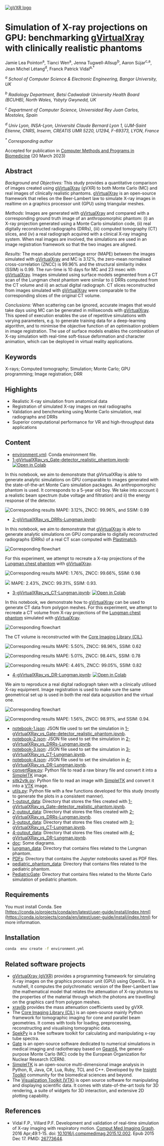[![gVXR logo](https://github.com/effepivi/gvxr-CMPB/raw/main/doc/gvxr_logo.png)](https://gvirtualxray.sourceforge.io/)

# Simulation of X-ray projections on GPU: benchmarking [gVirtualXray](https://gvirtualxray.sourceforge.io/) with clinically realistic phantoms

Jamie Lea Pointon<sup>a</sup>, Tianci Wen<sup>a</sup>, Jenna Tugwell-Allsup<sup>b</sup>, Aaron S&uacute;jar<sup>c,a</sup>, Jean Michel Létang<sup>d</sup>, Franck Patrick Vidal<sup>a,*</sup>

<i><sup>a</sup> School of Computer Science &amp; Electronic Engineering, Bangor University, UK</i>

<i><sup>b</sup> Radiology Department, Betsi Cadwaladr University Health Board (BCUHB), North Wales, Ysbyty Gwynedd, UK</i>

<i><sup>c</sup> Department of Computer Science, Universidad Rey Juan Carlos, Mostoles, Spain</i>

<i><sup>d</sup> Univ Lyon, INSA-Lyon, Université Claude Bernard Lyon 1, UJM-Saint &Eacute;tienne, CNRS, Inserm, CREATIS UMR 5220, U1294, F-69373, LYON, France</i>

<i><sup>*</sup> Corresponding author</i>

Accepted for publication in [Computer Methods and Programs in Biomedicine](https://www.sciencedirect.com/journal/computer-methods-and-programs-in-biomedicine) (20 March 2023)

## Abstract

*Background and Objectives:* This study provides a quantitative comparison of images created using [gVirtualXray](https://gvirtualxray.sourceforge.io/) (gVXR) to both Monte Carlo (MC) and real images of clinically realistic phantoms. [gVirtualXray](https://gvirtualxray.sourceforge.io/) is an open-source framework that relies on the Beer-Lambert law to simulate X-ray images in realtime on a graphics processor unit (GPU) using triangular meshes.

*Methods:* Images are generated with [gVirtualXray](https://gvirtualxray.sourceforge.io/) and compared with a corresponding ground truth image of an anthropomorphic phantom: (i) an X-ray projection generated using a Monte Carlo simulation code, (ii) real digitally reconstructed radiographs (DRRs), (iii) computed tomography (CT) slices, and (iv) a real radiograph acquired with a clinical X-ray imaging system. When real images are involved, the simulations are used in an image registration framework so that the two images are aligned.

*Results:* The mean absolute percentage error (MAPE) between the images simulated with [gVirtualXray](https://gvirtualxray.sourceforge.io/) and MC is 3.12%, the zero-mean normalised cross-correlation (ZNCC) is 99.96% and the structural similarity index (SSIM) is 0.99. The run-time is 10 days for MC and 23 msec with [gVirtualXray](https://gvirtualxray.sourceforge.io/). Images simulated using surface models segmented from a CT scan of the Lungman chest phantom were similar to i) DRRs computed from the CT volume and ii) an actual digital radiograph. CT slices reconstructed from images simulated with [gVirtualXray](https://gvirtualxray.sourceforge.io/) were comparable to the corresponding slices of the original CT volume.

*Conclusions:* When scattering can be ignored, accurate images that would take days using MC can be generated in milliseconds with [gVirtualXray](https://gvirtualxray.sourceforge.io/). This speed of execution enables the use of repetitive simulations with varying parameters, e.g. to generate training data for a deep-learning algorithm, and to minimise the objective function of an optimisation problem in image registration. The use of surface models enables the combination of X-ray simulation with real-time soft-tissue deformation and character animation, which can be deployed in virtual reality applications.

## Keywords

 X-rays; Computed tomography; Simulation; Monte Carlo; GPU programming; Image registration; DRR

## Highlights

- Realistic X-ray simulation from anatomical data
- Registration of simulated X-ray images on real radiographs
- Validation and benchmarking using Monte Carlo simulation, real radiographs and DRRs
- Superior computational performance for VR and high-throughput data applications

## Content

- [environment.yml](environment.yml): Conda environment file.
- [1-gVirtualXRay_vs_Gate-detector_realistic_phantom.ipynb](1-gVirtualXRay_vs_Gate-detector_realistic_phantom.ipynb): [![Open in Colab](https://colab.research.google.com/assets/colab-badge.svg)](https://colab.research.google.com/github/effepivi/gvxr-CMPB/blob/main/1-gVirtualXRay_vs_Gate-detector_realistic_phantom.ipynb)

In this notebook, we aim to demonstrate that gVirtualXRay is able to generate analytic simulations on GPU comparable to images generated with the state-of-the-art Monte Caro simulation packages. An anthropomorphic phantom is used. It corresponds to a 5-year old boy. We take into account i) a realistic beam spectrum (tube voltage and filtration) and ii) the energy response of the detector.

![Corresponding results](1-output_data/full_comparison-paediatrics.png)
MAPE: 3.12%, ZNCC: 99.96%, and SSIM: 0.99

- [2-gVirtualXRay_vs_DRRs-Lungman.ipynb](2-gVirtualXRay_vs_DRRs-Lungman.ipynb):

In this notebook, we aim to demonstrate that [gVirtualXray](https://gvirtualxray.sourceforge.io/) is able to generate analytic simulations on GPU comparable to digitally reconstructed radiographs (DRRs) of a real CT scan computed with [Plastimatch](https://plastimatch.org/).

![Corresponding flowchart](doc/gvxr-flow-lungman-revised.png)

 For this experiment, we attempt to recreate a X-ray projections of the [Lungman chest phantom](https://www.kyotokagaku.com/en/products_data/ph-1_01/) with [gVirtualXray](https://gvirtualxray.sourceforge.io/).

![Corresponding results](2-output_data/lungman-compare-projs-plastimatch-rl.png)
MAPE: 1.76%, ZNCC: 99.66%, SSIM: 0.98

![](2-output_data/lungman-compare-projs-plastimatch-ap.png)
MAPE: 2.43%, ZNCC: 99.31%, SSIM: 0.93.

- [3-gVirtualXRay_vs_CT-Lungman.ipynb](3-gVirtualXRay_vs_CT-Lungman.ipynb):  [![Open in Colab](https://colab.research.google.com/assets/colab-badge.svg)](https://colab.research.google.com/github/effepivi/gvxr-CMPB/blob/main/3-gVirtualXRay_vs_CT-Lungman.ipynb)

In this notebook, we demonstrate how to [gVirtualXray](https://gvirtualxray.sourceforge.io/) can be used to generate CT data from polygon meshes. For this experiment, we attempt to recreate a CT volume from X-ray projections of the [Lungman chest phantom](https://www.kyotokagaku.com/en/products_data/ph-1_01/) simulated with [gVirtualXray](https://gvirtualxray.sourceforge.io/).

![Corresponding flowchart](doc/gVirtualXRay_vs_CT-crop.png)

The CT volume is reconstructed with the [Core Imaging Library (CIL)](https://ccpi.ac.uk/cil/).

![Corresponding results](3-output_data/CT-first-slice-crop.png)
MAPE: 5.50%, ZNCC: 98.96%, SSIM: 0.62

![Corresponding results](3-output_data/CT-middle-slice-crop.png)
MAPE: 5.01%, ZNCC: 98.44%, SSIM: 0.78

![Corresponding results](3-output_data/CT-last-slice-crop.png)
MAPE: 4.46%, ZNCC: 99.05%, SSIM: 0.82

- [4-gVirtualXRay_vs_DR-Lungman.ipynb](4-gVirtualXRay_vs_DR-Lungman.ipynb): [![Open in Colab](https://colab.research.google.com/assets/colab-badge.svg)](https://colab.research.google.com/github/effepivi/gvxr-CMPB/blob/main/4-gVirtualXRay_vs_DR-Lungman.ipynb)

We aim to reproduce a real digital radiograph taken with a clinically utilised X-ray equipment. Image registration is used to make sure the same geometrical set up is used in both the real data acquisition and the virtual one.

![Corresponding flowchart](doc/lungman_dr_abstract-crop.png)

![Corresponding results](4-output_data/lungman-projection-harder.png)
MAPE: 1.56%, ZNCC: 98.91%, and SSIM: 0.94.

- [notebook-1.json](notebook-1.json): JSON file used to set the simulation in  [1-gVirtualXRay_vs_Gate-detector_realistic_phantom.ipynb](1-gVirtualXRay_vs_Gate-detector_realistic_phantom.ipynb).
- [notebook-2.json](notebook-2.json): JSON file used to set the simulation in  [2-gVirtualXRay_vs_DRRs-Lungman.ipynb](2-gVirtualXRay_vs_DRRs-Lungman.ipynb).
- [notebook-3.json](notebook-3.json): JSON file used to set the simulation in  [3-gVirtualXRay_vs_CT-Lungman.ipynb](3-gVirtualXRay_vs_CT-Lungman.ipynb).
- [notebook-4.json](notebook-4.json): JSON file used to set the simulation in  [4-gVirtualXRay_vs_DR-Lungman.ipynb](4-gVirtualXRay_vs_DR-Lungman.ipynb).
- [convertRaw.py](convertRaw.py): Python file to read a raw binary file and convert it into a [SimpleITK](https://simpleitk.org/) image.
- [sitk2vtk.py](sitk2vtk.py): Python file to read an image with [SimpleITK](https://simpleitk.org/) and convert it into a [VTK](https://www.vtk.org/) image.
- [utils.py](utils.py): Python file with a few functions developed for this study (mostly to generate the plots in a consistent manner).
- [1-output_data](1-output_data): Directory that stores the files created with [1-gVirtualXRay_vs_Gate-detector_realistic_phantom.ipynb](1-gVirtualXRay_vs_Gate-detector_realistic_phantom.ipynb).
- [2-output_data](2-output_data): Directory that stores the files created with [2-gVirtualXRay_vs_DRRs-Lungman.ipynb](2-gVirtualXRay_vs_DRRs-Lungman.ipynb).
- [3-output_data](3-output_data): Directory that stores the files created with [3-gVirtualXRay_vs_CT-Lungman.ipynb](3-gVirtualXRay_vs_CT-Lungman.ipynb).
- [4-output_data](4-output_data): Directory that stores the files created with [4-gVirtualXRay_vs_DR-Lungman.ipynb](4-gVirtualXRay_vs_DR-Lungman.ipynb).
- [doc](doc): Some diagrams.
- [lungman_data](lungman_data): Directory that contains files related to the Lungman phantom.
- [PDFs](PDFs): Directory that contains the Jupyter notebooks saved as PDF files.
- [pediatric_phantom_data](pediatric_phantom_data): Directory that contains files related to the pediatric phantom.
- [PediatricGate](PediatricGate): Directory that contains files related to the Monte Carlo simulation of pediatric phantom.

## Requirements

You must install Conda. See [https://conda.io/projects/conda/en/latest/user-guide/install/index.html](https://conda.io/projects/conda/en/latest/user-guide/install/index.html) for more information.


## Installation

```bash
conda  env create -f environment.yml
```

## Related software projects

- [gVirtualXray (gVXR)](http://gvirtualxray.sourceforge.io/) provides a programming framework for simulating X-ray images on the graphics processor unit (GPU) using OpenGL. In a nutshell, it computes the polychromatic version of the Beer-Lambert law (the mathematical model that relates the attenuation of X-ray photons to the properties of the material through which the photons are travelling) on the graphics card from polygon meshes.
- [xraylib](https://github.com/tschoonj/xraylib) provides the mass attenuation coefficients used by gVXR.
- The [Core Imaging Library (CIL)](https://ccpi.ac.uk/cil/) is an open-source mainly Python framework for tomographic imaging for cone and parallel beam geometries. It comes with tools for loading, preprocessing, reconstructing and visualising tomographic data.
- [SpekPy](https://bitbucket.org/spekpy/spekpy_release/wiki/Home) is a free software toolkit for calculating and manipulating x-ray tube spectra.
- [Gate](http://www.opengatecollaboration.org/) is an open-source software dedicated to numerical simulations in medical imaging and radiotherapy based on [Geant4](https://geant4.web.cern.ch/), the general-purpose Monte Carlo (MC) code by the European Organization for Nuclear Research (CERN).
- [SimpleITK](https://simpleitk.org/) is an open-source multi-dimensional image analysis in Python, R, Java, C#, Lua, Ruby, TCL and C++. Developed by the [Insight Toolkit](https://www.itk.org/) community for the biomedical sciences and beyond.
- The [Visualization Toolkit (VTK)](http://www.vtk.org/)  is open source software for manipulating and displaying scientific data. It comes with state-of-the-art tools for 3D rendering, a suite of widgets for 3D interaction, and extensive 2D plotting capability.

## References

- Vidal F.P., Villard P.F. Development and validation of real-time simulation of X-ray imaging with respiratory motion. [Comput Med Imaging Graph](https://www.sciencedirect.com/journal/computerized-medical-imaging-and-graphics). 2016 Apr;49:1-15. doi: [10.1016/j.compmedimag.2015.12.002](https://doi.org/10.1016/j.compmedimag.2015.12.002). Epub 2015 Dec 17. PMID: [26773644](https://pubmed.ncbi.nlm.nih.gov/26773644/).
